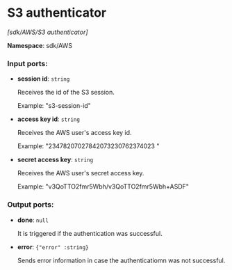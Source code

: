 # S3 authenticator

_[sdk/AWS/S3 authenticator]_

__Namespace__: sdk/AWS

### Input ports:

* __session id__: ` string `

    Receives the id of the S3 session.
    
    Example: 
    "s3-session-id"


* __access key id__: ` string `

    Receives the AWS user's access key id.
    
    Example:
    "23478207027842073230762374023 "


* __secret access key__: ` string `

    Receives the AWS user's secret access key.
    
    Example:
    "v3QoTTO2fmr5Wbh/v3QoTTO2fmr5Wbh+ASDF"

### Output ports:

* __done__: ` null `

    It is triggered if the authentication was successful.


* __error__: ` {"error" :string} `

    Sends error information in case the authenticatiomn was not successful.

